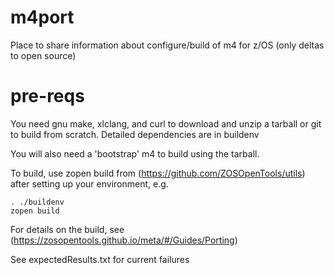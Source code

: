 # m4port
Place to share information about configure/build of m4 for z/OS (only deltas to open source)

# pre-reqs
You need gnu make, xlclang, and curl to download and unzip a tarball or git to build from scratch. 
Detailed dependencies are in buildenv

You will also need a 'bootstrap' m4 to build using the tarball. 

To build, use zopen build from (https://github.com/ZOSOpenTools/utils) after setting up your environment, e.g.
```
. ./buildenv
zopen build
```

For details on the build, see (https://zosopentools.github.io/meta/#/Guides/Porting)

See expectedResults.txt for current failures
